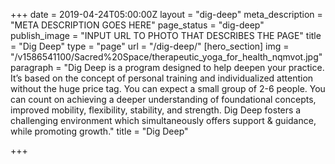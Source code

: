 +++
date = 2019-04-24T05:00:00Z
layout = "dig-deep"
meta_description = "META DESCRIPTION GOES HERE"
page_status = "dig-deep"
publish_image = "INPUT URL TO PHOTO THAT DESCRIBES THE PAGE"
title = "Dig Deep"
type = "page"
url = "/dig-deep/"
[hero_section]
img = "/v1586541100/Sacred%20Space/therapeutic_yoga_for_health_nqmvot.jpg"
paragraph = "Dig Deep is a program designed to help deepen your practice. It’s based on the concept of personal training and individualized attention without the huge price tag. You can expect a small group of 2-6 people. You can count on achieving a deeper understanding of foundational concepts, improved mobility, flexibility, stability, and strength. Dig Deep fosters a challenging environment which simultaneously offers support &amp; guidance, while promoting growth."
title = "Dig Deep"

+++
